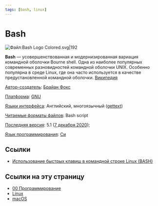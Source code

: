 ```yaml
---
tags: [bash, linux]
---
```

# Bash

![Файл:Bash Logo Colored.svg|192](https://upload.wikimedia.org/wikipedia/commons/thumb/4/4b/Bash_Logo_Colored.svg/512px-Bash_Logo_Colored.svg.png)

**Bash** — усовершенствованная и модернизированная вариация командной оболочки Bourne shell. Одна из наиболее популярных современных разновидностей командной оболочки UNIX. Особенно популярна в среде Linux, где она часто используется в качестве предустановленной командной оболочки. [Википедия](https://ru.wikipedia.org/wiki/Bash)

[Автор-создатель](https://www.google.com/search?newwindow=1&sxsrf=ALeKk022aGFz2Ygj9G5WuahBOGut3snxIw:1614124015929&q=bash+%D0%B0%D0%B2%D1%82%D0%BE%D1%80-%D1%81%D0%BE%D0%B7%D0%B4%D0%B0%D1%82%D0%B5%D0%BB%D1%8C&stick=H4sIAAAAAAAAAOPgE-LQz9U3MEw3z9HSyCi30k_Oz8lJTS7JzM_TL85PKylPLEq1yi_KTM_MS8xRSCwtycgvKl7EqpSUWJyhcGHDhU0Xmy7su9ige7Hxwr4L2y9subABKLD1wu6LPQBm_E1EWwAAAA&sa=X&ved=2ahUKEwijx97EmIHvAhVKs4sKHY-bD98Q6BMoADAiegQIMxAC): [Брайан Фокс](https://www.google.com/search?newwindow=1&sxsrf=ALeKk022aGFz2Ygj9G5WuahBOGut3snxIw:1614124015929&q=%D0%91%D1%80%D0%B0%D0%B9%D0%B0%D0%BD+%D0%A4%D0%BE%D0%BA%D1%81&stick=H4sIAAAAAAAAAOPgE-LQz9U3MEw3z1HiBLHM0vMqKrQ0Msqt9JPzc3JSk0sy8_P0i_PTSsoTi1Kt8osy0zPzEnMUEktLMvKLihexil6YeLHhwoYLO4F4r8KFJRf2Xdh1sXEHKyMAp5qAx1wAAAA&sa=X&ved=2ahUKEwijx97EmIHvAhVKs4sKHY-bD98QmxMoATAiegQIMxAD)

[Платформа](https://www.google.com/search?newwindow=1&sxsrf=ALeKk022aGFz2Ygj9G5WuahBOGut3snxIw:1614124015929&q=bash+%D0%BF%D0%BB%D0%B0%D1%82%D1%84%D0%BE%D1%80%D0%BC%D0%B0&stick=H4sIAAAAAAAAAAFIALf_CA4SCC9tLzAxZzdsKiBodzovY29sbGVjdGlvbi9zb2Z0d2FyZTpwbGF0Zm9ybaIFF2Jhc2gg0L_Qu9Cw0YLRhNC-0YDQvNCw-niSt0gAAAA&sa=X&ved=2ahUKEwijx97EmIHvAhVKs4sKHY-bD98Q6BMoADAjegQILhAC): [GNU](https://www.google.com/search?newwindow=1&sxsrf=ALeKk022aGFz2Ygj9G5WuahBOGut3snxIw:1614124015929&q=GNU&stick=H4sIAAAAAAAAAOPgE-LQz9U3MEw3z1ECs4xNzOK1FDLKrfST83NyUpNLMvPz9Ivz00rKE4tSrQpyEkvS8otyF7Eyu_uF7mBlBACpryCfQQAAAA&sa=X&ved=2ahUKEwijx97EmIHvAhVKs4sKHY-bD98QmxMoATAjegQILhAD)

[Языки интерфейса](https://www.google.com/search?newwindow=1&sxsrf=ALeKk022aGFz2Ygj9G5WuahBOGut3snxIw:1614124015929&q=bash+%D1%8F%D0%B7%D1%8B%D0%BA%D0%B8+%D0%B8%D0%BD%D1%82%D0%B5%D1%80%D1%84%D0%B5%D0%B9%D1%81%D0%B0&sa=X&ved=2ahUKEwijx97EmIHvAhVKs4sKHY-bD98Q6BMoADAkegQINBAC): Английский, многоязычный ([gettext](https://www.google.com/search?newwindow=1&sxsrf=ALeKk022aGFz2Ygj9G5WuahBOGut3snxIw:1614124015929&q=gettext&stick=H4sIAAAAAAAAAONgVuLUz9U3MIo3K8taxMqenlpSklpRAgBDU_eOFwAAAA&sa=X&ved=2ahUKEwijx97EmIHvAhVKs4sKHY-bD98QmxMoATAkegQINBAD))

[Читаемые форматы файлов](https://www.google.com/search?newwindow=1&sxsrf=ALeKk022aGFz2Ygj9G5WuahBOGut3snxIw:1614124015929&q=bash+%D1%87%D0%B8%D1%82%D0%B0%D0%B5%D0%BC%D1%8B%D0%B5+%D1%84%D0%BE%D1%80%D0%BC%D0%B0%D1%82%D1%8B+%D1%84%D0%B0%D0%B9%D0%BB%D0%BE%D0%B2&sa=X&ved=2ahUKEwijx97EmIHvAhVKs4sKHY-bD98Q6BMoADAlegQINhAC): Bash script

[Последняя версия](https://www.google.com/search?newwindow=1&sxsrf=ALeKk022aGFz2Ygj9G5WuahBOGut3snxIw:1614124015929&q=bash+%D0%BF%D0%BE%D1%81%D0%BB%D0%B5%D0%B4%D0%BD%D1%8F%D1%8F+%D0%B2%D0%B5%D1%80%D1%81%D0%B8%D1%8F&sa=X&ved=2ahUKEwijx97EmIHvAhVKs4sKHY-bD98Q6BMoADAmegQILBAC): 5.1 ([7 декабря 2020](https://www.google.com/search?newwindow=1&sxsrf=ALeKk022aGFz2Ygj9G5WuahBOGut3snxIw:1614124015929&q=7+%D0%B4%D0%B5%D0%BA%D0%B0%D0%B1%D1%80%D1%8F+2020&stick=H4sIAAAAAAAAAONgVhLQL9E3SjIxrcwpTDc2TS8zW8Qqaq5wYcuFrRd2XdhwYePFhov9CkYGRgYA5fbAESwAAAA&sa=X&ved=2ahUKEwijx97EmIHvAhVKs4sKHY-bD98QmxMoATAmegQILBAD));

[Язык программирования](https://www.google.com/search?newwindow=1&sxsrf=ALeKk022aGFz2Ygj9G5WuahBOGut3snxIw:1614124015929&q=bash+%D1%8F%D0%B7%D1%8B%D0%BA+%D0%BF%D1%80%D0%BE%D0%B3%D1%80%D0%B0%D0%BC%D0%BC%D0%B8%D1%80%D0%BE%D0%B2%D0%B0%D0%BD%D0%B8%D1%8F&stick=H4sIAAAAAAAAAOPgE-LQz9U3MEw3z9HSySi30k_Oz8lJTS7JzM_TL85PKylPLEq1KijKTy9KzM3NzEtXyEnMSy9NTE9dxKqXlFicoXCx_8L2i90Xdilc2H-x4cK-C5uB5IYLe4BwB5i_CcjbC2T3AwCj8iWSawAAAA&sa=X&ved=2ahUKEwijx97EmIHvAhVKs4sKHY-bD98Q6BMoADAnegQILRAC): [Си](https://www.google.com/search?newwindow=1&sxsrf=ALeKk022aGFz2Ygj9G5WuahBOGut3snxIw:1614124015929&q=c&stick=H4sIAAAAAAAAAOPgE-LQz9U3MEw3z1GCsErMkrR0Msqt9JPzc3JSk0sy8_P0i_PTSsoTi1KtCory04sSc3Mz89IVchLz0ksT01MXsTIm72BlBABYtrDgSwAAAA&sa=X&ved=2ahUKEwijx97EmIHvAhVKs4sKHY-bD98QmxMoATAnegQILRAD)

## Ссылки

- [Использование быстрых клавиш в командной строке Linux (BASH)](%D0%98%D1%81%D0%BF%D0%BE%D0%BB%D1%8C%D0%B7%D0%BE%D0%B2%D0%B0%D0%BD%D0%B8%D0%B5%20%D0%B1%D1%8B%D1%81%D1%82%D1%80%D1%8B%D1%85%20%D0%BA%D0%BB%D0%B0%D0%B2%D0%B8%D1%88%20%D0%B2%20%D0%BA%D0%BE%D0%BC%D0%B0%D0%BD%D0%B4%D0%BD%D0%BE%D0%B9%20%D1%81%D1%82%D1%80%D0%BE%D0%BA%D0%B5%20Linux%20(BASH).md)

## Ссылки на эту страницу

- [00 Программирование](00%20%D0%9F%D1%80%D0%BE%D0%B3%D1%80%D0%B0%D0%BC%D0%BC%D0%B8%D1%80%D0%BE%D0%B2%D0%B0%D0%BD%D0%B8%D0%B5.md)
- [Linux](Linux.md)
- [macOS](macOS.md)

